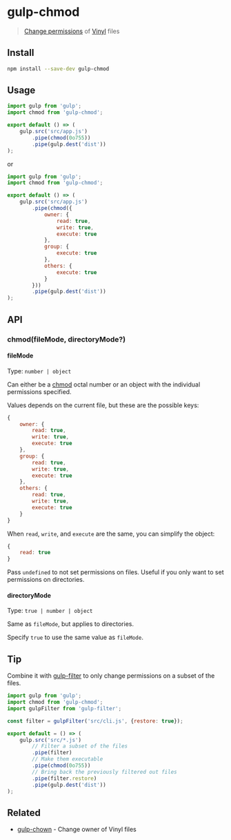 # gulp-chmod

> [Change permissions](https://en.wikipedia.org/wiki/Chmod) of [Vinyl](https://github.com/gulpjs/vinyl) files

## Install

```sh
npm install --save-dev gulp-chmod
```

## Usage

```js
import gulp from 'gulp';
import chmod from 'gulp-chmod';

export default () => (
	gulp.src('src/app.js')
		.pipe(chmod(0o755))
		.pipe(gulp.dest('dist'))
);
```

or

```js
import gulp from 'gulp';
import chmod from 'gulp-chmod';

export default () => (
	gulp.src('src/app.js')
		.pipe(chmod({
			owner: {
				read: true,
				write: true,
				execute: true
			},
			group: {
				execute: true
			},
			others: {
				execute: true
			}
		}))
		.pipe(gulp.dest('dist'))
);
```

## API

### chmod(fileMode, directoryMode?)

#### fileMode

Type: `number | object`

Can either be a [chmod](https://ss64.com/bash/chmod.html) octal number or an object with the individual permissions specified.

Values depends on the current file, but these are the possible keys:

```js
{
	owner: {
		read: true,
		write: true,
		execute: true
	},
	group: {
		read: true,
		write: true,
		execute: true
	},
	others: {
		read: true,
		write: true,
		execute: true
	}
}
```

When `read`, `write`, and `execute` are the same, you can simplify the object:

```js
{
	read: true
}
```

Pass `undefined` to not set permissions on files. Useful if you only want to set permissions on directories.

#### directoryMode

Type: `true | number | object`

Same as `fileMode`, but applies to directories.

Specify `true` to use the same value as `fileMode`.

## Tip

Combine it with [gulp-filter](https://github.com/sindresorhus/gulp-filter) to only change permissions on a subset of the files.

```js
import gulp from 'gulp';
import chmod from 'gulp-chmod';
import gulpFilter from 'gulp-filter';

const filter = gulpFilter('src/cli.js', {restore: true});

export default = () => (
	gulp.src('src/*.js')
		// Filter a subset of the files
		.pipe(filter)
		// Make them executable
		.pipe(chmod(0o755))
		// Bring back the previously filtered out files
		.pipe(filter.restore)
		.pipe(gulp.dest('dist'))
);
```

## Related

- [gulp-chown](https://github.com/sindresorhus/gulp-chown) - Change owner of Vinyl files
